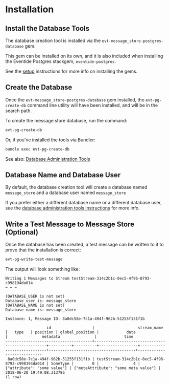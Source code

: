 # Installation

## Install the Database Tools

The database creation tool is installed via the `evt-message_store-postgres-database` gem.

This gem can be installed on its own, and it is also included when installing the Eventide Postgres stackgem, `eventide-postgres`.

See the [setup](/setup/postgres.md) instructions for more info on installing the gems.

## Create the Database

Once the `evt-message_store-postgres-database` gem installed, the `evt-pg-create-db` command line utility will have been installed, and will be in the search path.

To create the message store database, run the command:

``` bash
evt-pg-create-db
```

Or, if you've installed the tools via Bundler:

``` bash
bundle exec evt-pg-create-db
```

See also: [Database Administration Tools](./tools.md)

## Database Name and Database User

By default, the database creation tool will create a database named `message_store` and a database user named `message_store`

If you prefer either a different database name or a different database user, see the [database administration tools instructions](./tools.md) for more info.

## Write a Test Message to Message Store (Optional)

Once the database has been created, a test message can be written to it to prove that the installation is correct:

``` bash
evt-pg-write-test-message
```

The output will look something like:
```
Writing 1 Messages to Stream testStream-314c2b1c-0ec5-4f96-8793-c998194da014
= = =

(DATABASE_USER is not set)
Database user is: message_store
(DATABASE_NAME is not set)
Database name is: message_store

Instance: 1, Message ID: 8a0dc58e-7c1a-494f-962b-51255f131f1b

                  id                  |                   stream_name                   |   type   | position | global_position |            data             |               metadata               |            time
--------------------------------------+-------------------------------------------------+----------+----------+-----------------+-----------------------------+--------------------------------------+----------------------------
 8a0dc58e-7c1a-494f-962b-51255f131f1b | testStream-314c2b1c-0ec5-4f96-8793-c998194da014 | SomeType |        0 |               4 | {"attribute": "some value"} | {"metaAttribute": "some meta value"} | 2018-06-20 19:49:08.313786
(1 row)
```
